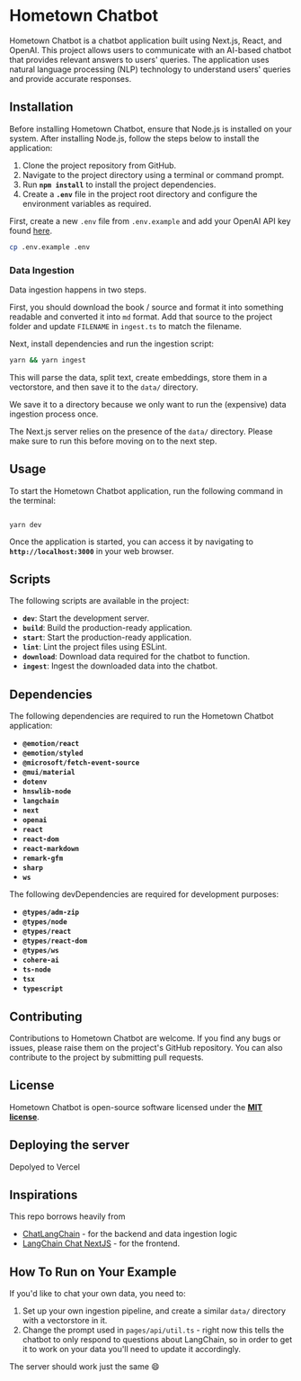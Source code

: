 # **Hometown Chatbot**

Hometown Chatbot is a chatbot application built using Next.js, React, and OpenAI. This project allows users to communicate with an AI-based chatbot that provides relevant answers to users' queries. The application uses natural language processing (NLP) technology to understand users' queries and provide accurate responses.

## **Installation**

Before installing Hometown Chatbot, ensure that Node.js is installed on your system. After installing Node.js, follow the steps below to install the application:

1. Clone the project repository from GitHub.
2. Navigate to the project directory using a terminal or command prompt.
3. Run **`npm install`** to install the project dependencies.
4. Create a **`.env`** file in the project root directory and configure the environment variables as required.


First, create a new `.env` file from `.env.example` and add your OpenAI API key found [here](https://platform.openai.com/account/api-keys).

```bash
cp .env.example .env
```
### **Data Ingestion**

Data ingestion happens in two steps.

First, you should download the book / source and format it into something readable and converted it into `md` format.  Add that source to the project folder and update `FILENAME` in `ingest.ts` to match the filename.

Next, install dependencies and run the ingestion script:

```bash
yarn && yarn ingest
```

This will parse the data, split text, create embeddings, store them in a vectorstore, and
then save it to the `data/` directory.

We save it to a directory because we only want to run the (expensive) data ingestion process once.

The Next.js server relies on the presence of the `data/` directory. Please
make sure to run this before moving on to the next step.

## **Usage**

To start the Hometown Chatbot application, run the following command in the terminal:

```

yarn dev

```

Once the application is started, you can access it by navigating to **`http://localhost:3000`** in your web browser.

## **Scripts**

The following scripts are available in the project:

- **`dev`**: Start the development server.
- **`build`**: Build the production-ready application.
- **`start`**: Start the production-ready application.
- **`lint`**: Lint the project files using ESLint.
- **`download`**: Download data required for the chatbot to function.
- **`ingest`**: Ingest the downloaded data into the chatbot.

## **Dependencies**

The following dependencies are required to run the Hometown Chatbot application:

- **`@emotion/react`**
- **`@emotion/styled`**
- **`@microsoft/fetch-event-source`**
- **`@mui/material`**
- **`dotenv`**
- **`hnswlib-node`**
- **`langchain`**
- **`next`**
- **`openai`**
- **`react`**
- **`react-dom`**
- **`react-markdown`**
- **`remark-gfm`**
- **`sharp`**
- **`ws`**

The following devDependencies are required for development purposes:

- **`@types/adm-zip`**
- **`@types/node`**
- **`@types/react`**
- **`@types/react-dom`**
- **`@types/ws`**
- **`cohere-ai`**
- **`ts-node`**
- **`tsx`**
- **`typescript`**

## **Contributing**

Contributions to Hometown Chatbot are welcome. If you find any bugs or issues, please raise them on the project's GitHub repository. You can also contribute to the project by submitting pull requests.

## **License**

Hometown Chatbot is open-source software licensed under the **[MIT license](https://opensource.org/licenses/MIT)**.

## **Deploying the server**

Depolyed to Vercel

## **Inspirations**

This repo borrows heavily from

- [ChatLangChain](https://github.com/hwchase17/chat-langchain) - for the backend and data ingestion logic
- [LangChain Chat NextJS](https://github.com/zahidkhawaja/langchain-chat-nextjs) - for the frontend.

## **How To Run on Your Example**

If you'd like to chat your own data, you need to:

1. Set up your own ingestion pipeline, and create a similar `data/` directory with a vectorstore in it.
2. Change the prompt used in `pages/api/util.ts` - right now this tells the chatbot to only respond to questions about LangChain, so in order to get it to work on your data you'll need to update it accordingly.

The server should work just the same 😄
